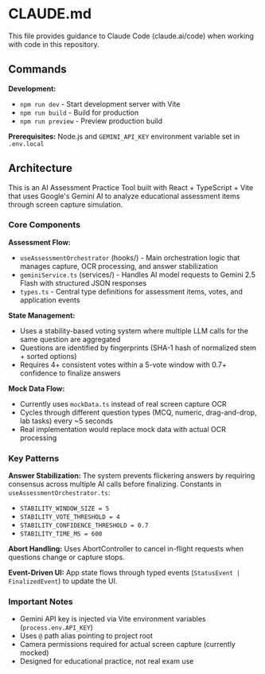 # CLAUDE.md

This file provides guidance to Claude Code (claude.ai/code) when working with code in this repository.

## Commands

**Development:**
- `npm run dev` - Start development server with Vite
- `npm run build` - Build for production
- `npm run preview` - Preview production build

**Prerequisites:** Node.js and `GEMINI_API_KEY` environment variable set in `.env.local`

## Architecture

This is an AI Assessment Practice Tool built with React + TypeScript + Vite that uses Google's Gemini AI to analyze educational assessment items through screen capture simulation.

### Core Components

**Assessment Flow:**
- `useAssessmentOrchestrator` (hooks/) - Main orchestration logic that manages capture, OCR processing, and answer stabilization
- `geminiService.ts` (services/) - Handles AI model requests to Gemini 2.5 Flash with structured JSON responses
- `types.ts` - Central type definitions for assessment items, votes, and application events

**State Management:**
- Uses a stability-based voting system where multiple LLM calls for the same question are aggregated
- Questions are identified by fingerprints (SHA-1 hash of normalized stem + sorted options)
- Requires 4+ consistent votes within a 5-vote window with 0.7+ confidence to finalize answers

**Mock Data Flow:**
- Currently uses `mockData.ts` instead of real screen capture OCR
- Cycles through different question types (MCQ, numeric, drag-and-drop, lab tasks) every ~5 seconds
- Real implementation would replace mock data with actual OCR processing

### Key Patterns

**Answer Stabilization:**
The system prevents flickering answers by requiring consensus across multiple AI calls before finalizing. Constants in `useAssessmentOrchestrator.ts`:
- `STABILITY_WINDOW_SIZE = 5`
- `STABILITY_VOTE_THRESHOLD = 4` 
- `STABILITY_CONFIDENCE_THRESHOLD = 0.7`
- `STABILITY_TIME_MS = 600`

**Abort Handling:**
Uses AbortController to cancel in-flight requests when questions change or capture stops.

**Event-Driven UI:**
App state flows through typed events (`StatusEvent | FinalizedEvent`) to update the UI.

### Important Notes

- Gemini API key is injected via Vite environment variables (`process.env.API_KEY`)
- Uses `@` path alias pointing to project root
- Camera permissions required for actual screen capture (currently mocked)
- Designed for educational practice, not real exam use